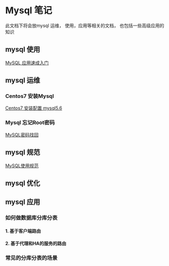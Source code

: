 # Mysql 笔记
此文档下将会放mysql 运维， 使用，应用等相关的文档， 也包括一些高级应用的知识

## mysql 使用
[MySQL 应用速成入门](./mysql/catlog.md)

## mysql 运维

###  Centos7 安装Mysql
[Centos7 安装配置 mysql5.6](./mysql/install.md)

###  Mysql 忘记Root密码
[MySQL密码找回](./mysql/passwd.md)

## mysql 规范
[MySQL使用规范](./mysql/standards.md)
## mysql 优化

## mysql 应用

###  如何做数据库分库分表
#### 1. 基于客户端路由

#### 2. 基于代理和HA的服务的路由

### 常见的分库分表的场景


